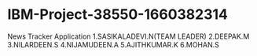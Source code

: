 # IBM-Project-38550-1660382314
News Tracker Application
      1.SASIKALADEVI.N(TEAM LEADER)
      2.DEEPAK.M
      3.NILARDEEN.S
      4.NIJAMUDEEN.A
      5.AJITHKUMAR.K
      6.MOHAN.S
      
